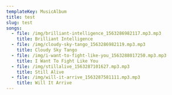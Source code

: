 ```yaml
---
templateKey: MusicAlbum
title: test
slug: test
songs:
  - file: /img/brilliant-intelligence_1563286982117.mp3.mp3
    title: Brilliant Intelligence
  - file: /img/cloudy-sky-tango_1563286982119.mp3.mp3
    title: Cloudy Sky Tango
  - file: /img/i-want-to-fight-like-you_1563288017250.mp3.mp3
    title: I Want To Fight Like You
  - file: /img/stillalive_1563287101627.mp3.mp3
    title: Still Alive
  - file: /img/will-it-arrive_1563287581111.mp3.mp3
    title: Will It Arrive
---
```


